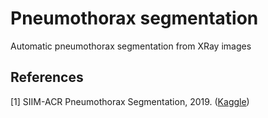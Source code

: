 # Pneumothorax segmentation
Automatic pneumothorax segmentation from XRay images

## References
[1] SIIM-ACR Pneumothorax Segmentation, 2019. ([Kaggle](https://www.kaggle.com/c/siim-acr-pneumothorax-segmentation/))
